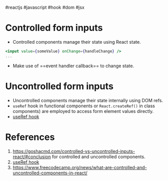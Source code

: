 #reactjs #javascript  #hook   #dom #jsx 

# Controlled form inputs
- Controlled components manage their state using React state.
```jsx
<input value={someValue} onChange={handleChange} />
...
```
- Make use of ==event handler callback== to change state.
# Uncontrolled form inputs
- Uncontrolled components manage their state internally using DOM refs.
- `useRef` hook in functional components or `React.createRef()` in class components) are employed to access form element values directly.
- [useRef hook](useRef%20hook.md)

# References
1. https://goshacmd.com/controlled-vs-uncontrolled-inputs-react/#conclusion for controlled and uncontrolled components.
2. [useRef hook](useRef%20hook.md)
3. https://www.freecodecamp.org/news/what-are-controlled-and-uncontrolled-components-in-react/